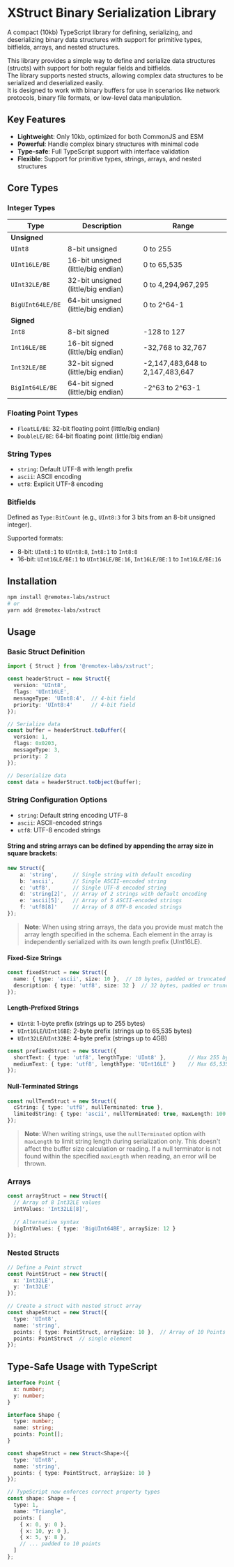# XStruct Binary Serialization Library

A compact (10kb) TypeScript library for defining, serializing, and deserializing binary data structures with support for primitive types, bitfields, arrays, and nested structures.

This library provides a simple way to define and serialize data structures (structs) with support for both regular fields and bitfields.  
The library supports nested structs, allowing complex data structures to be serialized and deserialized easily.  
It is designed to work with binary buffers for use in scenarios like network protocols, binary file formats, or low-level data manipulation.

## Key Features

- **Lightweight**: Only 10kb, optimized for both CommonJS and ESM
- **Powerful**: Handle complex binary structures with minimal code
- **Type-safe**: Full TypeScript support with interface validation
- **Flexible**: Support for primitive types, strings, arrays, and nested structures

## Core Types

### Integer Types

| Type | Description | Range |
|------|-------------|-------|
| **Unsigned** | | |
| `UInt8` | 8-bit unsigned | 0 to 255 |
| `UInt16LE/BE` | 16-bit unsigned (little/big endian) | 0 to 65,535 |
| `UInt32LE/BE` | 32-bit unsigned (little/big endian) | 0 to 4,294,967,295 |
| `BigUInt64LE/BE` | 64-bit unsigned (little/big endian) | 0 to 2^64-1 |
| **Signed** | | |
| `Int8` | 8-bit signed | -128 to 127 |
| `Int16LE/BE` | 16-bit signed (little/big endian) | -32,768 to 32,767 |
| `Int32LE/BE` | 32-bit signed (little/big endian) | -2,147,483,648 to 2,147,483,647 |
| `BigInt64LE/BE` | 64-bit signed (little/big endian) | -2^63 to 2^63-1 |

### Floating Point Types

- `FloatLE/BE`: 32-bit floating point (little/big endian)
- `DoubleLE/BE`: 64-bit floating point (little/big endian)

### String Types

- `string`: Default UTF-8 with length prefix
- `ascii`: ASCII encoding
- `utf8`: Explicit UTF-8 encoding

### Bitfields

Defined as `Type:BitCount` (e.g., `UInt8:3` for 3 bits from an 8-bit unsigned integer).

Supported formats:
- 8-bit: `UInt8:1` to `UInt8:8`, `Int8:1` to `Int8:8`
- 16-bit: `UInt16LE/BE:1` to `UInt16LE/BE:16`, `Int16LE/BE:1` to `Int16LE/BE:16`

## Installation

```bash
npm install @remotex-labs/xstruct
# or
yarn add @remotex-labs/xstruct
```

## Usage

### Basic Struct Definition

```typescript
import { Struct } from '@remotex-labs/xstruct';

const headerStruct = new Struct({
  version: 'UInt8',
  flags: 'UInt16LE',
  messageType: 'UInt8:4',  // 4-bit field
  priority: 'UInt8:4'      // 4-bit field
});

// Serialize data
const buffer = headerStruct.toBuffer({
  version: 1,
  flags: 0x0203,
  messageType: 3,
  priority: 2
});

// Deserialize data
const data = headerStruct.toObject(buffer);
```

### String Configuration Options

- `string`: Default string encoding UTF-8
- `ascii`: ASCII-encoded strings
- `utf8`: UTF-8 encoded strings

#### String and string arrays can be defined by appending the array size in square brackets:

```typescript
new Struct({
    a: 'string',     // Single string with default encoding
    b: 'ascii',      // Single ASCII-encoded string
    c: 'utf8',       // Single UTF-8 encoded string
    d: 'string[2]',  // Array of 2 strings with default encoding
    e: 'ascii[5]',   // Array of 5 ASCII-encoded strings
    f: 'utf8[8]'     // Array of 8 UTF-8 encoded strings
});
```

> **Note**: When using string arrays, the data you provide must match the array length specified in the schema.
> Each element in the array is independently serialized with its own length prefix (UInt16LE).

#### Fixed-Size Strings

```typescript
const fixedStruct = new Struct({
  name: { type: 'ascii', size: 10 },  // 10 bytes, padded or truncated
  description: { type: 'utf8', size: 32 }  // 32 bytes, padded or truncated
});
```

#### Length-Prefixed Strings

- `UInt8`: 1-byte prefix (strings up to 255 bytes)
- `UInt16LE`/`UInt16BE`: 2-byte prefix (strings up to 65,535 bytes)
- `UInt32LE`/`UInt32BE`: 4-byte prefix (strings up to 4GB)

```typescript
const prefixedStruct = new Struct({
  shortText: { type: 'utf8', lengthType: 'UInt8' },       // Max 255 bytes
  mediumText: { type: 'utf8', lengthType: 'UInt16LE' }    // Max 65,535 bytes
});
```

#### Null-Terminated Strings

```typescript
const nullTermStruct = new Struct({
  cString: { type: 'utf8', nullTerminated: true },
  limitedString: { type: 'ascii', nullTerminated: true, maxLength: 100 }
});
```

> **Note**: When writing strings, use the `nullTerminated` option with `maxLength` to limit string length during serialization only. 
> This doesn't affect the buffer size calculation or reading. 
> If a null terminator is not found within the specified `maxLength` when reading, an error will be thrown.


### Arrays

```typescript
const arrayStruct = new Struct({
  // Array of 8 Int32LE values
  intValues: 'Int32LE[8]',
  
  // Alternative syntax
  bigIntValues: { type: 'BigUInt64BE', arraySize: 12 }
});
```

### Nested Structs

```typescript
// Define a Point struct
const PointStruct = new Struct({
  x: 'Int32LE',
  y: 'Int32LE'
});

// Create a struct with nested struct array
const shapeStruct = new Struct({
  type: 'UInt8',
  name: 'string',
  points: { type: PointStruct, arraySize: 10 },  // Array of 10 Points
  points: PointStruct  // single element
});
```

## Type-Safe Usage with TypeScript

```typescript
interface Point {
  x: number;
  y: number;
}

interface Shape {
  type: number;
  name: string;
  points: Point[];
}

const shapeStruct = new Struct<Shape>({
  type: 'UInt8',
  name: 'string',
  points: { type: PointStruct, arraySize: 10 }
});

// TypeScript now enforces correct property types
const shape: Shape = {
  type: 1,
  name: "Triangle",
  points: [
    { x: 0, y: 0 },
    { x: 10, y: 0 },
    { x: 5, y: 8 },
    // ... padded to 10 points
  ]
};
```

